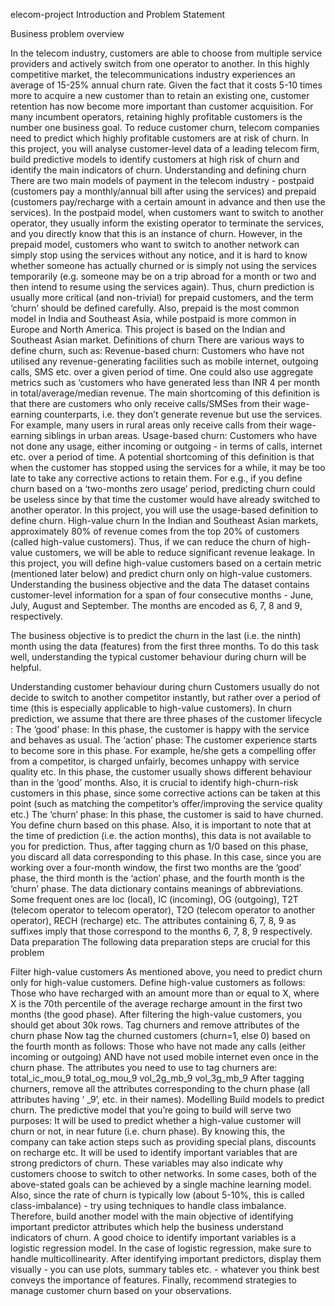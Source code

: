 elecom-project
Introduction and Problem Statement

Business problem overview

In the telecom industry, customers are able to choose from multiple service providers and actively switch from one operator to another. In this highly competitive market, the telecommunications industry experiences an average of 15-25% annual churn rate. Given the fact that it costs 5-10 times more to acquire a new customer than to retain an existing one, customer retention has now become more important than customer acquisition. For many incumbent operators, retaining highly profitable customers is the number one business goal. To reduce customer churn, telecom companies need to predict which highly profitable customers are at risk of churn. In this project, you will analyse customer-level data of a leading telecom firm, build predictive models to identify customers at high risk of churn and identify the main indicators of churn. Understanding and defining churn There are two main models of payment in the telecom industry - postpaid (customers pay a monthly/annual bill after using the services) and prepaid (customers pay/recharge with a certain amount in advance and then use the services). In the postpaid model, when customers want to switch to another operator, they usually inform the existing operator to terminate the services, and you directly know that this is an instance of churn. However, in the prepaid model, customers who want to switch to another network can simply stop using the services without any notice, and it is hard to know whether someone has actually churned or is simply not using the services temporarily (e.g. someone may be on a trip abroad for a month or two and then intend to resume using the services again). Thus, churn prediction is usually more critical (and non-trivial) for prepaid customers, and the term ‘churn’ should be defined carefully. Also, prepaid is the most common model in India and Southeast Asia, while postpaid is more common in Europe and North America. This project is based on the Indian and Southeast Asian market. Definitions of churn There are various ways to define churn, such as: Revenue-based churn: Customers who have not utilised any revenue-generating facilities such as mobile internet, outgoing calls, SMS etc. over a given period of time. One could also use aggregate metrics such as ‘customers who have generated less than INR 4 per month in total/average/median revenue. The main shortcoming of this definition is that there are customers who only receive calls/SMSes from their wage-earning counterparts, i.e. they don’t generate revenue but use the services. For example, many users in rural areas only receive calls from their wage-earning siblings in urban areas. Usage-based churn: Customers who have not done any usage, either incoming or outgoing - in terms of calls, internet etc. over a period of time. A potential shortcoming of this definition is that when the customer has stopped using the services for a while, it may be too late to take any corrective actions to retain them. For e.g., if you define churn based on a ‘two-months zero usage’ period, predicting churn could be useless since by that time the customer would have already switched to another operator. In this project, you will use the usage-based definition to define churn. High-value churn In the Indian and Southeast Asian markets, approximately 80% of revenue comes from the top 20% of customers (called high-value customers). Thus, if we can reduce the churn of high-value customers, we will be able to reduce significant revenue leakage. In this project, you will define high-value customers based on a certain metric (mentioned later below) and predict churn only on high-value customers. Understanding the business objective and the data The dataset contains customer-level information for a span of four consecutive months - June, July, August and September. The months are encoded as 6, 7, 8 and 9, respectively.

The business objective is to predict the churn in the last (i.e. the ninth) month using the data (features) from the first three months. To do this task well, understanding the typical customer behaviour during churn will be helpful.

Understanding customer behaviour during churn Customers usually do not decide to switch to another competitor instantly, but rather over a period of time (this is especially applicable to high-value customers). In churn prediction, we assume that there are three phases of the customer lifecycle : The ‘good’ phase: In this phase, the customer is happy with the service and behaves as usual. The ‘action’ phase: The customer experience starts to become sore in this phase. For example, he/she gets a compelling offer from a competitor, is charged unfairly, becomes unhappy with service quality etc. In this phase, the customer usually shows different behaviour than in the ‘good’ months. Also, it is crucial to identify high-churn-risk customers in this phase, since some corrective actions can be taken at this point (such as matching the competitor’s offer/improving the service quality etc.) The ‘churn’ phase: In this phase, the customer is said to have churned. You define churn based on this phase. Also, it is important to note that at the time of prediction (i.e. the action months), this data is not available to you for prediction. Thus, after tagging churn as 1/0 based on this phase, you discard all data corresponding to this phase. In this case, since you are working over a four-month window, the first two months are the ‘good’ phase, the third month is the ‘action’ phase, and the fourth month is the ‘churn’ phase. The data dictionary contains meanings of abbreviations. Some frequent ones are loc (local), IC (incoming), OG (outgoing), T2T (telecom operator to telecom operator), T2O (telecom operator to another operator), RECH (recharge) etc. The attributes containing 6, 7, 8, 9 as suffixes imply that those correspond to the months 6, 7, 8, 9 respectively. Data preparation The following data preparation steps are crucial for this problem

Filter high-value customers As mentioned above, you need to predict churn only for high-value customers. Define high-value customers as follows: Those who have recharged with an amount more than or equal to X, where X is the 70th percentile of the average recharge amount in the first two months (the good phase). After filtering the high-value customers, you should get about 30k rows.
Tag churners and remove attributes of the churn phase Now tag the churned customers (churn=1, else 0) based on the fourth month as follows: Those who have not made any calls (either incoming or outgoing) AND have not used mobile internet even once in the churn phase. The attributes you need to use to tag churners are: total_ic_mou_9 total_og_mou_9 vol_2g_mb_9 vol_3g_mb_9 After tagging churners, remove all the attributes corresponding to the churn phase (all attributes having ‘ _9’, etc. in their names).
Modelling Build models to predict churn. The predictive model that you’re going to build will serve two purposes: It will be used to predict whether a high-value customer will churn or not, in near future (i.e. churn phase). By knowing this, the company can take action steps such as providing special plans, discounts on recharge etc. It will be used to identify important variables that are strong predictors of churn. These variables may also indicate why customers choose to switch to other networks. In some cases, both of the above-stated goals can be achieved by a single machine learning model. Also, since the rate of churn is typically low (about 5-10%, this is called class-imbalance) - try using techniques to handle class imbalance. Therefore, build another model with the main objective of identifying important predictor attributes which help the business understand indicators of churn. A good choice to identify important variables is a logistic regression model. In the case of logistic regression, make sure to handle multicollinearity. After identifying important predictors, display them visually - you can use plots, summary tables etc. - whatever you think best conveys the importance of features. Finally, recommend strategies to manage customer churn based on your observations.
